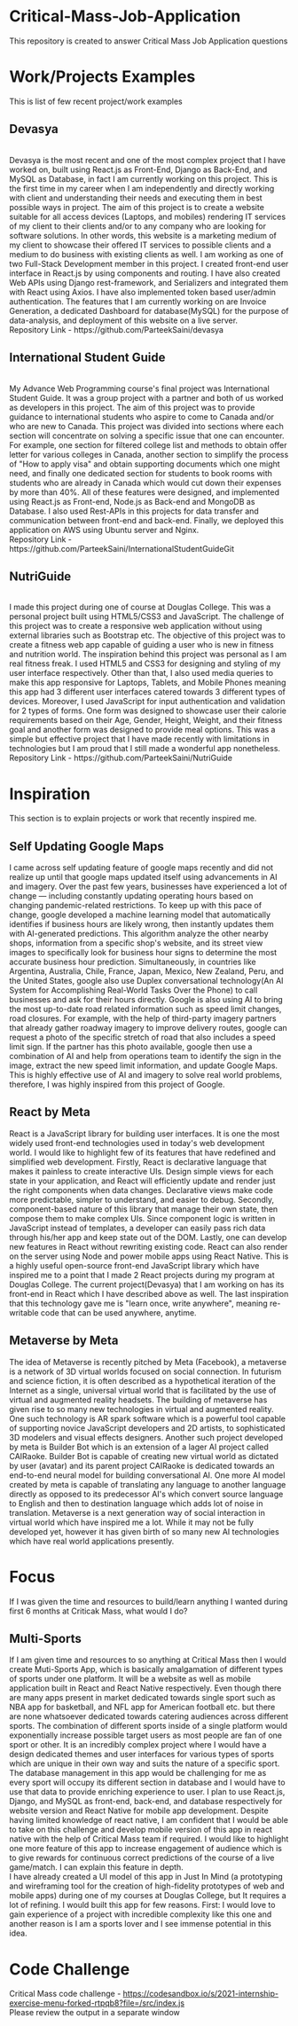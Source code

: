 # Critical-Mass-Job-Application
This repository is created to answer Critical Mass Job Application questions 

# Work/Projects Examples
This is list of few recent project/work examples

<h2>Devasya</h2><br/>
Devasya is the most recent and one of the most complex project that I have worked on, built using React.js as Front-End, Django as Back-End, and MySQL as Database, in fact I am currently working on this project. This is the first time in my career when I am independently and directly working with client and understanding their needs and executing them in best possible ways in project. The aim of this project is to create a website suitable for all access devices (Laptops, and mobiles) rendering IT services of my client to their clients and/or to any company who are looking for software solutions. In other words, this website is a marketing medium of  my client to showcase their offered IT services to possible clients and a medium to do business with existing clients as well. I am working as one of two Full-Stack Development member in this project. I created front-end user interface in React.js by using components and routing. I have also created Web APIs using Django rest-framework, and Serializers and integrated them with React using Axios. I have also implemented token based user/admin authentication. The features that I am currently working on are Invoice Generation, a dedicated Dashboard for database(MySQL) for the purpose of data-analysis, and deployment of this website on a live server.<br/>
Repository Link - https://github.com/ParteekSaini/devasya

<h2>International Student Guide</h2><br/>
My Advance Web Programming course's final project was International Student Guide. It was a group project with a partner and both of us worked as developers in this project. The aim of this project was to provide guidance to international students who aspire to come to Canada and/or who are new to Canada. This project was divided into sections where each section will concentrate on solving a specific issue that one can encounter. For example, one section for filtered college list and methods to obtain offer letter for various colleges in Canada, another section to simplify the process of "How to apply visa" and obtain supporting documents which one might need, and finally one dedicated section for students to book rooms with students who are already in Canada which would cut down their expenses by more than 40%. All of these features were designed, and implemented using React.js as Front-end, Node.js as Back-end and MongoDB as Database. I also used Rest-APIs in this projects for data transfer and communication between front-end and back-end. Finally, we deployed this application on AWS using Ubuntu server and Nginx.<br/>
Repository Link - https://github.com/ParteekSaini/InternationalStudentGuideGit

<h2>NutriGuide</h2><br/>
I made this project during one of course at Douglas College. This was a personal project built using HTML5/CSS3 and JavaScript. The challenge of this project was to create a responsive web application without using external libraries such as Bootstrap etc. The objective of this project was to create a fitness web app capable of guiding a user who is new in fitness and nutrition world. The inspiration behind this project was personal as I am real fitness freak. I used HTML5 and CSS3 for designing and styling of my user interface respectively. Other than that, I also used media queries to make this app responsive for Laptops, Tablets, and Mobile Phones meaning this app had 3 different user interfaces catered towards 3 different types of devices. Moreover, I used JavaScript for input authentication and validation for 2 types of forms. One form was designed to showcase user their calorie requirements based on their Age, Gender, Height, Weight, and their fitness goal and another form was designed to provide meal options. This was a simple but effective project that I have made recently with limitations in technologies but I am proud that I still made a wonderful app nonetheless.<br/>
Repository Link - https://github.com/ParteekSaini/NutriGuide

# Inspiration
This section is to explain projects or work that recently inspired me.

<h2>Self Updating Google Maps</h2>
I came across self updating feature of google maps recently and did not realize up until that google maps updated itself using advancements in AI and imagery.
Over the past few years, businesses have experienced a lot of change — including constantly updating operating hours based on changing pandemic-related restrictions. To keep up with this pace of change, google developed a machine learning model that automatically identifies if business hours are likely wrong, then instantly updates them with AI-generated predictions. This algorithm analyze the other nearby shops, information from a specific shop's website, and its street view images to specifically look for business hour signs to determine the most accurate business hour prediction. Simultaneously, in countries like Argentina, Australia, Chile, France, Japan, Mexico, New Zealand, Peru, and the United States, google also use Duplex conversational technology(An AI System for Accomplishing Real-World Tasks Over the Phone) to call businesses and ask for their hours directly. Google is also using AI to bring the most up-to-date road related information such as speed limit changes, road closures. For example, with the help of third-party imagery partners that already gather roadway imagery to improve delivery routes, google can request a photo of the specific stretch of road that also includes a speed limit sign. If the partner has this photo available, google then use a combination of AI and help from operations team to identify the sign in the image, extract the new speed limit information, and update Google Maps. This is highly effective use of AI and imagery to solve real world problems, therefore, I was highly inspired from this project of Google.

<h2>React by Meta</h2>
React is a JavaScript library for building user interfaces. It is one the most widely used front-end technologies used in today's web development world. I would like to highlight few of its features that have redefined and simplified web development. Firstly, React is declarative language that makes it painless to create interactive UIs. Design simple views for each state in your application, and React will efficiently update and render just the right components when data changes. Declarative views make code more predictable, simpler to understand, and easier to debug. Secondly, component-based nature of this library that manage their own state, then compose them to make complex UIs. Since component logic is written in JavaScript instead of templates, a developer can easily pass rich data through his/her app and keep state out of the DOM. Lastly, one can develop new features in React without rewriting existing code. React can also render on the server using Node and power mobile apps using React Native. This is a highly useful open-source front-end JavaScript library which have inspired me to a point that I made 2 React projects during my program at Douglas College. The current project(Devasya) that I am working on has its front-end in React which I have described above as well. The last inspiration that this technology gave me is "learn once, write anywhere", meaning re-writable code that can be used anywhere, anytime.

<h2>Metaverse by Meta</h2>
The idea of Metaverse is recently pitched by Meta (Facebook), a metaverse is a network of 3D virtual worlds focused on social connection. In futurism and science fiction, it is often described as a hypothetical iteration of the Internet as a single, universal virtual world that is facilitated by the use of virtual and augmented reality headsets. The building of metaverse has given rise to so many new technologies in virtual and augmented reality. One such technology is AR spark software which is a powerful tool capable of supporting novice JavaScript developers and 2D artists, to sophisticated 3D modelers and visual effects designers. Another such project developed by meta is Builder Bot which is an extension of a lager AI project called CAIRaoke. Builder Bot is capable of creating new virtual world as dictated by user (avatar) and its parent project CAIRaoke is dedicated towards an end-to-end neural model for building conversational AI. One more AI model created by meta is capable of translating any language to another language directly as opposed to its predecessor AI's which convert source language to English and then to destination language which adds lot of noise in translation. Metaverse is a next generation way of social interaction in virtual world which have inspired me a lot. While it may not be fully developed yet, however it has given birth of so many new AI technologies which have real world applications presently.    

# Focus
If I was given the time and resources to build/learn anything I wanted during first 6 months at Criticak Mass, what would I do?
<br/>
<h2>Multi-Sports</h2>
If I am given time and resources to so anything at Critical Mass then I would create Muti-Sports App, which is basically amalgamation of different types of sports under one platform. It will be a website as well as mobile application built in React and React Native respectively. Even though there are many apps present in market dedicated towards single sport such as NBA app for basketball, and NFL app for American football etc. but there are none whatsoever dedicated towards catering audiences across different sports. The combination of different sports inside of a single platform would exponentially increase possible target users as most people are fan of one sport or other. It is an incredibly complex project where I would have a design dedicated themes and user interfaces for various types of sports which are unique in their own way and suits the nature of a specific sport. The database management in this app would be challenging for me as every sport will occupy its different section in database and I would have to use that data to provide enriching experience to user. I plan to use React.js, Django, and MySQL as front-end, back-end, and database respectively for website version and React Native for mobile app development. Despite having limited knowledge of react native, I am confident that I would be able to take on this challenge and develop mobile version of this app in react native with the help of Critical Mass team if required. I would like to highlight one more feature of this app to increase engagement of audience which is to give rewards for continuous correct predictions of the course of a live game/match. I can explain this feature in depth.
<br/>
I have already created a UI model of this app in Just In Mind (a prototyping and wireframing tool for the creation of high-fidelity prototypes of web and mobile apps) during one of my courses at Douglas College, but It requires a lot of refining. I would built this app for few reasons. First: I would love to gain experience of a project with incredible complexity like this one and another reason is I am a sports lover and I see immense potential in this idea.


# Code Challenge
Critical Mass code challenge - https://codesandbox.io/s/2021-internship-exercise-menu-forked-rtpqb8?file=/src/index.js <br/>
Please review the output in a separate window 
